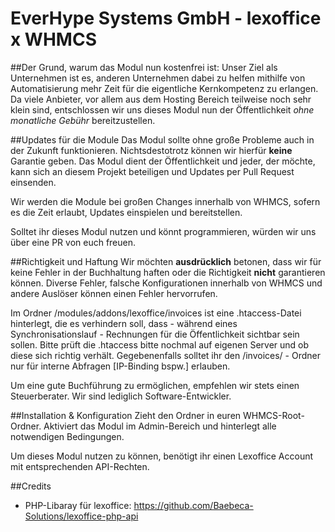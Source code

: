 # EverHype Systems GmbH - lexoffice x WHMCS

##Der Grund, warum das Modul nun kostenfrei ist:
Unser Ziel als Unternehmen ist es, anderen Unternehmen dabei zu helfen mithilfe von Automatisierung mehr Zeit für die eigentliche Kernkompetenz zu erlangen. Da viele Anbieter, vor allem aus dem Hosting Bereich teilweise noch sehr klein sind, entschlossen wir uns dieses Modul nun der Öffentlichkeit _ohne monatliche Gebühr_ bereitzustellen.

##Updates für die Module
Das Modul sollte ohne große Probleme auch in der Zukunft funktionieren. Nichtsdestotrotz können wir hierfür **keine** Garantie geben. Das Modul dient der Öffentlichkeit und jeder, der möchte, kann sich an diesem Projekt beteiligen und Updates per Pull Request einsenden.

Wir werden die Module bei großen Changes innerhalb von WHMCS, sofern es die Zeit erlaubt, Updates einspielen und bereitstellen.

Solltet ihr dieses Modul nutzen und könnt programmieren, würden wir uns über eine PR von euch freuen.

##Richtigkeit und Haftung
Wir möchten **ausdrücklich** betonen, dass wir für keine Fehler in der Buchhaltung haften oder die Richtigkeit **nicht** garantieren können. Diverse Fehler, falsche Konfigurationen innerhalb von WHMCS und andere Auslöser können einen Fehler hervorrufen.

Im Ordner /modules/addons/lexoffice/invoices ist eine .htaccess-Datei hinterlegt, die es verhindern soll, dass - während eines Synchronisationslauf - Rechnungen für die Öffentlichkeit sichtbar sein sollen. Bitte prüft die .htaccess bitte nochmal auf eigenen Server und ob diese sich richtig verhält. Gegebenenfalls solltet ihr den /invoices/ - Ordner nur für interne Abfragen [IP-Binding bspw.] erlauben.

Um eine gute Buchführung zu ermöglichen, empfehlen wir stets einen Steuerberater. Wir sind lediglich Software-Entwickler.

##Installation & Konfiguration
Zieht den Ordner in euren WHMCS-Root-Ordner. Aktiviert das Modul im Admin-Bereich und hinterlegt alle notwendigen Bedingungen.

Um dieses Modul nutzen zu können, benötigt ihr einen Lexoffice Account mit entsprechenden API-Rechten.

##Credits
- PHP-Libaray für lexoffice: https://github.com/Baebeca-Solutions/lexoffice-php-api


